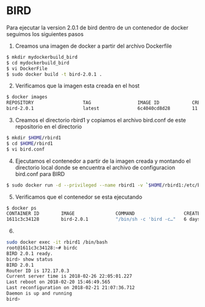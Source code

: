 # BIRD

Para ejecutar la version 2.0.1 de bird dentro de un contenedor de docker seguimos los siguientes pasos

1. Creamos una imagen de docker a partir del archivo Dockerfile
```sh
$ mkdir mydockerbuild_bird
$ cd mydockerbuild_bird
$ vi DockerFile
$ sudo docker build -t bird-2.0.1 .
```
2. Verificamos que la imagen esta creada en el host
```sh
$ docker images
REPOSITORY                  TAG                 IMAGE ID            CREATED             SIZE
bird-2.0.1                  latest              6c4040cd8d28        11 days ago         392MB
```
3. Creamos el directorio rbird1 y copiamos el archivo bird.conf de este repositorio en el directorio
```sh
$ mkdir $HOME/rbird1
$ cd $HOME/rbird1
$ vi bird.conf
```
4. Ejecutamos el contenedor a partir de la imagen creada y montando el directorio local donde se encuentra el archivo de configuracion bird.conf para BIRD
```sh
$ sudo docker run -d --privileged --name rbird1 -v `$HOME/rbird1:/etc/bird:rw bird-2.0.1
```
5. Verificamos que el contenedor se esta ejecutando
```sh
$ docker ps
CONTAINER ID        IMAGE               COMMAND                  CREATED             STATUS              PORTS                                            NAMES
1611c3c34128        bird-2.0.1          "/bin/sh -c 'bird -c…"   6 days ago          Up 6 days           179/tcp                                          rbird1
```
6. 
```sh
sudo docker exec -it rbird1 /bin/bash
root@1611c3c34128:~# birdc
BIRD 2.0.1 ready.
bird> show status
BIRD 2.0.1
Router ID is 172.17.0.3
Current server time is 2018-02-26 22:05:01.227
Last reboot on 2018-02-20 15:46:49.565
Last reconfiguration on 2018-02-21 21:07:36.712
Daemon is up and running
bird>     
```
